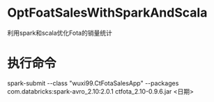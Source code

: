 # OptFoatSalesWithSparkAndScala
利用spark和scala优化Fota的销量统计
# 执行命令
spark-submit   --class "wuxi99.CtFotaSalesApp"  --packages com.databricks:spark-avro_2.10:2.0.1  ctfota_2.10-0.9.6.jar <日期> 

